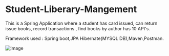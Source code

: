 # Student-Liberary-Mangement
This is a Spring Application where a student has card issued, can
return issue books, record transactions , find books by author has 10
API's. 

Framework used : Spring boot,JPA Hibernate(MYSQL
DB),Maven,Postman.

![image](https://github.com/sonu7524/Student-Liberary-Mangement/blob/master/Screenshot%20(18).png)
